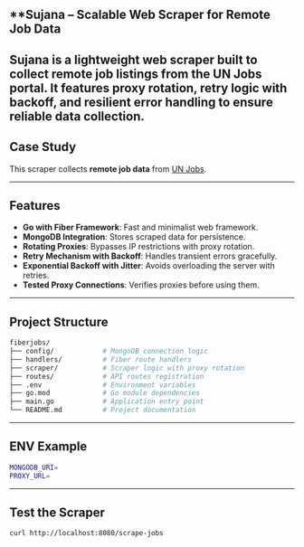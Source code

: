 ## **Sujana – Scalable Web Scraper for Remote Job Data

Sujana is a lightweight web scraper built to collect remote job listings from the UN Jobs portal. It features proxy rotation, retry logic with backoff, and resilient error handling to ensure reliable data collection.
---

## **Case Study**
This scraper collects **remote job data** from [UN Jobs](https://unjobs.org/search/remote).

---

## **Features**
- **Go with Fiber Framework**: Fast and minimalist web framework.
- **MongoDB Integration**: Stores scraped data for persistence.
- **Rotating Proxies**: Bypasses IP restrictions with proxy rotation.
- **Retry Mechanism with Backoff**: Handles transient errors gracefully.
- **Exponential Backoff with Jitter**: Avoids overloading the server with retries.
- **Tested Proxy Connections**: Verifies proxies before using them.

---

## **Project Structure**
```bash
fiberjobs/
├── config/            # MongoDB connection logic
├── handlers/          # Fiber route handlers
├── scraper/           # Scraper logic with proxy rotation
├── routes/            # API routes registration
├── .env               # Environment variables
├── go.mod             # Go module dependencies
├── main.go            # Application entry point
└── README.md          # Project documentation
```

---

## **ENV Example**
```bash
MONGODB_URI=
PROXY_URL=
```

---

## **Test the Scraper**
```bash
curl http://localhost:8080/scrape-jobs
```
